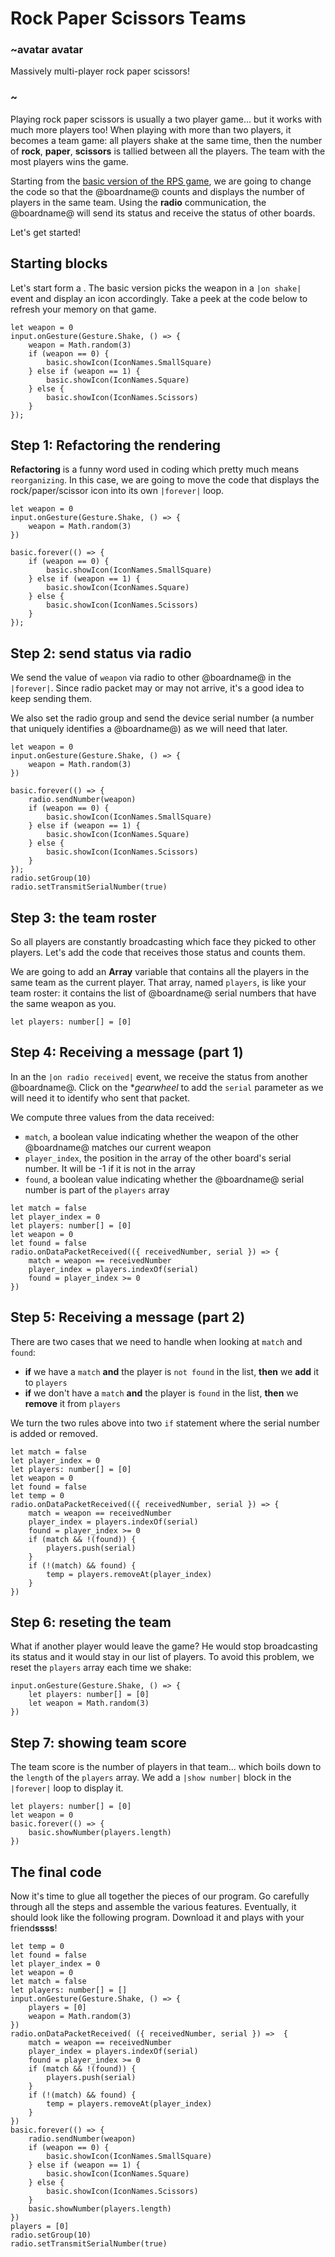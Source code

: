 # Rock Paper Scissors Teams

### ~avatar avatar

Massively multi-player rock paper scissors!

### ~

Playing rock paper scissors is usually a two player game... but it works with much more players too!
When playing with more than two players, it becomes a team game: all players shake at the same time, 
then the number of **rock**, **paper**, **scissors** is tallied between all the players. 
The team with the most players wins the game.

Starting from the [basic version of the RPS game](/projects/rock-paper-scissors), we are going
to change the code so that the @boardname@ counts and displays the number of players in the same team.
Using the **radio** communication, the @boardname@ will send its status and receive the status of other boards.

Let's get started!

## Starting blocks

Let's start form a . The basic version picks the weapon in a ``|on shake|`` 
event and display an icon accordingly. Take a peek at the code below to refresh your memory on that game.

```blocks
let weapon = 0
input.onGesture(Gesture.Shake, () => {
    weapon = Math.random(3)
    if (weapon == 0) {
        basic.showIcon(IconNames.SmallSquare)
    } else if (weapon == 1) {
        basic.showIcon(IconNames.Square)
    } else {
        basic.showIcon(IconNames.Scissors)
    }
});
```

## Step 1: Refactoring the rendering

**Refactoring** is a funny word used in coding which pretty much means ``reorganizing``. In this case,
we are going to move the code that displays the rock/paper/scissor icon into its own ``|forever|`` loop.

```blocks
let weapon = 0
input.onGesture(Gesture.Shake, () => {
    weapon = Math.random(3)
})

basic.forever(() => {
    if (weapon == 0) {
        basic.showIcon(IconNames.SmallSquare)
    } else if (weapon == 1) {
        basic.showIcon(IconNames.Square)
    } else {
        basic.showIcon(IconNames.Scissors)
    }
});
```

## Step 2: send status via radio

We send the value of ``weapon`` via radio to other @boardname@ in the ``|forever|``. 
Since radio packet may or may not arrive, it's a good idea to keep sending them.

We also set the radio group and send the device serial number (a number that uniquely identifies a @boardname@) as we will need that later.

```blocks
let weapon = 0
input.onGesture(Gesture.Shake, () => {
    weapon = Math.random(3)
})

basic.forever(() => {
    radio.sendNumber(weapon)
    if (weapon == 0) {
        basic.showIcon(IconNames.SmallSquare)
    } else if (weapon == 1) {
        basic.showIcon(IconNames.Square)
    } else {
        basic.showIcon(IconNames.Scissors)
    }
});
radio.setGroup(10)
radio.setTransmitSerialNumber(true)
```

## Step 3: the team roster

So all players are constantly broadcasting which face they picked to other players. 
Let's add the code that receives those status and counts them.

We are going to add an **Array** variable that contains all the players in the same team as the current player.
That array, named ``players``, is like your team roster: it contains the list of @boardname@ serial numbers
that have the same weapon as you.

```block
let players: number[] = [0]
```

## Step 4: Receiving a message (part 1)

In an the ``|on radio received|`` event, we receive the status from another @boardname@. Click on the **gearwheel*
to add the ``serial`` parameter as we will need it to identify who sent that packet.

We compute three values from the data received:

* ``match``, a boolean value indicating whether the weapon of the other @boardname@ matches our current weapon
* ``player_index``, the position in the array of the other board's serial number. It will be -1 if it is not in the array
* ``found``, a boolean value indicating whether the @boardname@ serial number is part of the ``players`` array

```blocks
let match = false
let player_index = 0
let players: number[] = [0]
let weapon = 0
let found = false
radio.onDataPacketReceived(({ receivedNumber, serial }) => {
    match = weapon == receivedNumber
    player_index = players.indexOf(serial)
    found = player_index >= 0
})
```

## Step 5: Receiving a message (part 2)

There are two cases that we need to handle when looking at ``match`` and ``found``:

* **if** we have a ``match`` **and** the player is ``not found`` in the list, **then** we **add** it to ``players``
* **if** we don't have a ``match`` **and** the player is ``found`` in the list, **then** we **remove** it from ``players``

We turn the two rules above into two ``if`` statement where the serial number is added or removed.

```blocks
let match = false
let player_index = 0
let players: number[] = [0]
let weapon = 0
let found = false
let temp = 0
radio.onDataPacketReceived(({ receivedNumber, serial }) => {
    match = weapon == receivedNumber
    player_index = players.indexOf(serial)
    found = player_index >= 0
    if (match && !(found)) {
        players.push(serial)
    } 
    if (!(match) && found) {
        temp = players.removeAt(player_index)
    }
})
```

## Step 6: reseting the team

What if another player would leave the game? He would stop broadcasting its status and it would stay in our
list of players. To avoid this problem, we reset the ``players`` array each time we shake:

```block
input.onGesture(Gesture.Shake, () => {
    let players: number[] = [0]
    let weapon = Math.random(3)
})
```

## Step 7: showing team score

The team score is the number of players in that team... which boils down to the ``length`` of the ``players`` 
array. We add a ``|show number|`` block in the ``|forever|`` loop to display it.

```block
let players: number[] = [0]
let weapon = 0
basic.forever(() => {
    basic.showNumber(players.length)
})
```

## The final code

Now it's time to glue all together the pieces of our program. 
Go carefully through all the steps and assemble the various features. Eventually, it should look
like the following program. Download it and plays with your friend**ssss**!

```blocks
let temp = 0
let found = false
let player_index = 0
let weapon = 0
let match = false
let players: number[] = []
input.onGesture(Gesture.Shake, () => {
    players = [0]
    weapon = Math.random(3)
})
radio.onDataPacketReceived( ({ receivedNumber, serial }) =>  {
    match = weapon == receivedNumber
    player_index = players.indexOf(serial)
    found = player_index >= 0
    if (match && !(found)) {
        players.push(serial)
    } 
    if (!(match) && found) {
        temp = players.removeAt(player_index)
    }
})
basic.forever(() => {
    radio.sendNumber(weapon)
    if (weapon == 0) {
        basic.showIcon(IconNames.SmallSquare)
    } else if (weapon == 1) {
        basic.showIcon(IconNames.Square)
    } else {
        basic.showIcon(IconNames.Scissors)
    }
    basic.showNumber(players.length)
})
players = [0]
radio.setGroup(10)
radio.setTransmitSerialNumber(true)
```